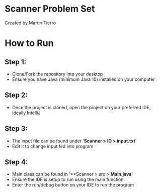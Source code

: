 # Scanner Problem Set

Created by Martin Tierro

# How to Run
Step 1:
- 
- Clone/Fork the repository into your desktop
- Ensure you have Java (minimum Java 10) installed on your computer

Step 2:
- 
- Once the project is cloned, open the project on your preferred IDE, ideally IntelliJ

Step 3:
- 
- The input file can be found under '**Scanner > IO > input.txt**'
- Edit it to change input fed into program

Step 4:
- 
- Main class can be found in '**Scanner > src > **Main.java**'
- Ensure the IDE is setup to run using the main function.
- Enter the run/debug button on your IDE to run the program 


